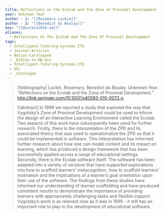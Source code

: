 ```yaml
---
title: Reflections on the Ecolab and the Zone of Proximal Development
year: Unknown Year
author - 1: "[[Rosemary Luckin]]"
author - 2: "[[Benedict du Boulay]]"
key: "[[@Luckin2016-aq]]"
aliases:
  - Reflections On The Ecolab And The Zone Of Proximal Development
tags:
  - Intelligent-Tutoring-Systems-ITS
  - Journal-Articles
  - Notion-Catalogued
  - _BibTex-to-MD-Git
  - Intelligent-Tutoring-Systems-ITS
  - UCL
  - _Cataloged
---
```


> [!bibliography]
> Luckin, Rosemary, Benedict du Boulay. Unknown Year. “Reflections on the Ecolab and the Zone of Proximal Development.” . http://link.springer.com/10.1007/s40593-015-0072-x

> [!abstract]
> In 1999 we reported a study that explored the way that Vygotsky’s Zone of Proximal Development could be used to inform the design of an Interactive Learning Environment called the Ecolab. Two aspects of this work have subsequently been used for further research. Firstly, there is the interpretation of the ZPD and its associated theory that was used to operationalize the ZPD so that it could be implemented in software. This interpretation has informed further research about how one can model context and its impact on learning, which has produced a design framework that has been successfully applied across a range of educational settings. Secondly, there is the Ecolab software itself. The software has been adapted into a variety of versions that have supported explorations into how to scaffold learners’ metacognition, how to scaffold learners’ motivation and the implications of a learner’s goal orientation upon their use of the software. The findings from these studies have informed our understanding of learner scaffolding and have produced consistent results to demonstrate the importance of providing learners with appropriately challenging tasks and flexible support. Vygotsky’s work is as relevant now as it was in 1999 -  it still has an important role to play in the development of educational software.